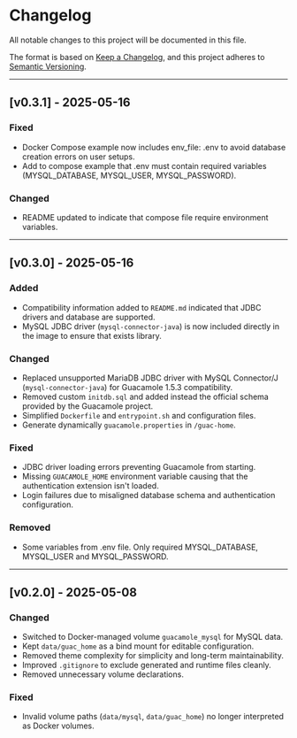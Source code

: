 # Changelog

All notable changes to this project will be documented in this file.

The format is based on [Keep a Changelog](https://keepachangelog.com/en/1.0.0/), and this project adheres to [Semantic Versioning](https://semver.org/spec/v2.0.0.html).

---

## [v0.3.1] - 2025-05-16

### Fixed

- Docker Compose example now includes env_file: .env to avoid database creation errors on user setups.
- Add to compose example that .env must contain required variables (MYSQL_DATABASE, MYSQL_USER, MYSQL_PASSWORD).

### Changed

- README updated to indicate that compose file require environment variables.

---

## [v0.3.0] - 2025-05-16

### Added
- Compatibility information added to `README.md` indicated that JDBC drivers and database are supported.
- MySQL JDBC driver (`mysql-connector-java`) is now included directly in the image to ensure that exists library.

### Changed
- Replaced unsupported MariaDB JDBC driver with MySQL Connector/J (`mysql-connector-java`) for Guacamole 1.5.3 compatibility.
- Removed custom `initdb.sql` and added instead the official schema provided by the Guacamole project.
- Simplified `Dockerfile` and `entrypoint.sh` and configuration files.
- Generate dynamically `guacamole.properties` in `/guac-home`.

### Fixed
- JDBC driver loading errors preventing Guacamole from starting.
- Missing `GUACAMOLE_HOME` environment variable causing that the authentication extension isn't loaded.
- Login failures due to misaligned database schema and authentication configuration.

### Removed
- Some variables from .env file. Only required MYSQL_DATABASE, MYSQL_USER and MYSQL_PASSWORD.

---

## [v0.2.0] - 2025-05-08

### Changed
- Switched to Docker-managed volume `guacamole_mysql` for MySQL data.
- Kept `data/guac_home` as a bind mount for editable configuration.
- Removed theme complexity for simplicity and long-term maintainability.
- Improved `.gitignore` to exclude generated and runtime files cleanly.
- Removed unnecessary volume declarations.

### Fixed
- Invalid volume paths (`data/mysql`, `data/guac_home`) no longer interpreted as Docker volumes.